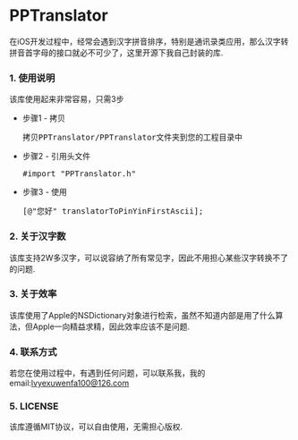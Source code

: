 # PPTranslator

在iOS开发过程中，经常会遇到汉字拼音排序，特别是通讯录类应用，那么汉字转拼音首字母的接口就必不可少了，这里开源下我自己封装的库.

### 1. 使用说明
该库使用起来非常容易，只需3步

* 步骤1 - 拷贝
	<pre>拷贝PPTranslator/PPTranslator文件夹到您的工程目录中</pre>
* 步骤2 - 引用头文件
	<pre>#import "PPTranslator.h"</pre>
* 步骤3 - 使用
	<pre>[@"您好" translatorToPinYinFirstAscii];</pre>

### 2. 关于汉字数
该库支持2W多汉字，可以说容纳了所有常见字，因此不用担心某些汉字转换不了的问题.

### 3. 关于效率
该库使用了Apple的NSDictionary对象进行检索，虽然不知道内部是用了什么算法，但Apple一向精益求精，因此效率应该不是问题.

### 4. 联系方式
若您在使用过程中，有遇到任何问题，可以联系我，我的email:lvyexuwenfa100@126.com

### 5. LICENSE
该库遵循MIT协议，可以自由使用，无需担心版权.


